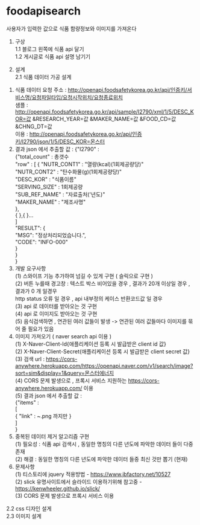 # foodapisearch
사용자가 입력한 값으로 식품 함량정보와 이미지를 가져온다

1. 구상  
1.1 블로그 왼쪽에 식품 api 달기  
1.2 게시글로 식품 api 설명 남기기  

2. 설계  
2.1 식품 데이터 가공 설계  
1) 식품 데이터 요청 주소  : http://openapi.foodsafetykorea.go.kr/api/인증키/서비스명/요청파일타입/요청시작위치/요청종료위치  
	샘플 : http://openapi.foodsafetykorea.go.kr/api/sample/I2790/xml/1/5/DESC_KOR=값 &RESEARCH_YEAR=값 &MAKER_NAME=값 &FOOD_CD=값 &CHNG_DT=값  
	이용 : http://openapi.foodsafetykorea.go.kr/api/인증키/I2790/json/1/5/DESC_KOR=몬스터  
2) 결과 json 에서 추출할 값 :	{"I2790" :   
				{"total_count" : 총갯수    
				"row" :	[	{ "NUTR_CONT1" : "열량(kcal)(1회제공량당)"  
						 "NUTR_CONT2" : "탄수화물(g)(1회제공량당)"  
						"DESC_KOR" : "식품이름"  
						"SERVING_SIZE" : 1회제공량  
						"SUB_REF_NAME" : "자료출처('년도)"  
						"MAKER_NAME" : "제조사명"  
						},  
						{ },{ }...   
					]  
				"RESULT": {  
            					"MSG": "정상처리되었습니다.",  
           					 "CODE": "INFO-000"  
       				 	}  
				}  
			}  
3) 개발 요구사항   
  (1) 스와이프 기능 추가하여 넘길 수 있게 구현  (  슬릭으로 구현 )  
  (2) 버튼 누를때 경고창 :  텍스트 박스 비어있을 경우 , 결과가 20개 이상일 경우 , 결과가 0 개 일경우   
      http status 오류 일 경우 , api 내부정의 케이스 반환코드값 일 경우  
  (3) api 로 데이터를 받아오는 것 구현    
  (4) api 로 이미지도 받아오는 것 구현  
  (5) 음식검색하면 , 연관된 여러 값들이 발생 -> 연관된 여러 값들마다 이미지를 묶어 줄 필요가 있음  
4) 이미지 가져오기 ( naver search api 이용 )  
  (1) X-Naver-Client-Id{애플리케이션 등록 시 발급받은 client id 값}  
  (2) X-Naver-Client-Secret{애플리케이션 등록 시 발급받은 client secret 값}   
  (3) 검색 url : https://cors-anywhere.herokuapp.com/https://openapi.naver.com/v1/search/image?sort=sim&display=1&query=몬스터에너지  
  (4) CORS 문제 발생으로 , 프록시 서비스 지원하는 https://cors-anywhere.herokuapp.com/ 이용  
  (5) 결과 json 에서 추출할 값 :  
			{"items" :   
				[  
					{ "link" : ~.png 까지만 }   
				]  
			}  
5) 중복된 데이터 제거 알고리즘 구현  
  (1) 필요성 : 식품 api 검색시 , 동일한 명칭의 다른 년도에 파악한 데이터 들이 다중 존재  
  (2) 해결 : 동일한 명칭의 다른 년도에 파악한 데이터 들중 최신 것만 뽑기 (현재)  
7) 문제사항  
  (1) 티스토리에 jquery 적용방법 - https://www.jbfactory.net/10527  
  (2) slick 유명사이트에서 슬라이드 이용하기위해 참고중 - https://kenwheeler.github.io/slick/  
  (3) CORS 문제 발생으로 프록시 서비스 이용  

2.2 css 디자인 설게  
2.3 이미지 설계  
